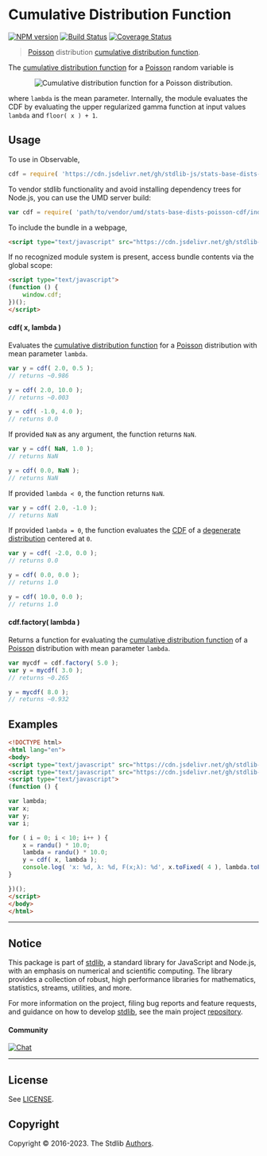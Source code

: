 <!--

@license Apache-2.0

Copyright (c) 2018 The Stdlib Authors.

Licensed under the Apache License, Version 2.0 (the "License");
you may not use this file except in compliance with the License.
You may obtain a copy of the License at

   http://www.apache.org/licenses/LICENSE-2.0

Unless required by applicable law or agreed to in writing, software
distributed under the License is distributed on an "AS IS" BASIS,
WITHOUT WARRANTIES OR CONDITIONS OF ANY KIND, either express or implied.
See the License for the specific language governing permissions and
limitations under the License.

-->

# Cumulative Distribution Function

[![NPM version][npm-image]][npm-url] [![Build Status][test-image]][test-url] [![Coverage Status][coverage-image]][coverage-url] <!-- [![dependencies][dependencies-image]][dependencies-url] -->

> [Poisson][poisson-distribution] distribution [cumulative distribution function][cdf].

<section class="intro">

The [cumulative distribution function][cdf] for a [Poisson][poisson-distribution] random variable is

<!-- <equation class="equation" label="eq:poisson_cdf" align="center" raw="F(x;\lambda) = \begin{cases} 0 & \text{ for } x \le 0 \\ e^{-\lambda} \sum_{i=0}^{\lfloor x\rfloor} \frac{\lambda^i}{i!} & \text{ for } x > 0 \end{cases}" alt="Cumulative distribution function for a Poisson distribution."> -->

<div class="equation" align="center" data-raw-text="F(x;\lambda) = \begin{cases} 0 &amp; \text{ for } x \le 0 \\ e^{-\lambda} \sum_{i=0}^{\lfloor x\rfloor} \frac{\lambda^i}{i!} &amp; \text{ for } x &gt; 0 \end{cases}" data-equation="eq:poisson_cdf">
    <img src="https://cdn.jsdelivr.net/gh/stdlib-js/stdlib@51534079fef45e990850102147e8945fb023d1d0/lib/node_modules/@stdlib/stats/base/dists/poisson/cdf/docs/img/equation_poisson_cdf.svg" alt="Cumulative distribution function for a Poisson distribution.">
    <br>
</div>

<!-- </equation> -->

where `lambda` is the mean parameter. Internally, the module evaluates the CDF by evaluating the upper regularized gamma function at input values `lambda` and `floor( x ) + 1`.

</section>

<!-- /.intro -->



<section class="usage">

## Usage

To use in Observable,

```javascript
cdf = require( 'https://cdn.jsdelivr.net/gh/stdlib-js/stats-base-dists-poisson-cdf@umd/browser.js' )
```

To vendor stdlib functionality and avoid installing dependency trees for Node.js, you can use the UMD server build:

```javascript
var cdf = require( 'path/to/vendor/umd/stats-base-dists-poisson-cdf/index.js' )
```

To include the bundle in a webpage,

```html
<script type="text/javascript" src="https://cdn.jsdelivr.net/gh/stdlib-js/stats-base-dists-poisson-cdf@umd/browser.js"></script>
```

If no recognized module system is present, access bundle contents via the global scope:

```html
<script type="text/javascript">
(function () {
    window.cdf;
})();
</script>
```

#### cdf( x, lambda )

Evaluates the [cumulative distribution function][cdf] for a [Poisson][poisson-distribution] distribution with mean parameter `lambda`.

```javascript
var y = cdf( 2.0, 0.5 );
// returns ~0.986

y = cdf( 2.0, 10.0 );
// returns ~0.003

y = cdf( -1.0, 4.0 );
// returns 0.0
```

If provided `NaN` as any argument, the function returns `NaN`.

```javascript
var y = cdf( NaN, 1.0 );
// returns NaN

y = cdf( 0.0, NaN );
// returns NaN
```

If provided `lambda < 0`, the function returns `NaN`.

```javascript
var y = cdf( 2.0, -1.0 );
// returns NaN
```

If provided `lambda = 0`, the function evaluates the [CDF][cdf] of a [degenerate distribution][degenerate-distribution] centered at `0`.

```javascript
var y = cdf( -2.0, 0.0 );
// returns 0.0

y = cdf( 0.0, 0.0 );
// returns 1.0

y = cdf( 10.0, 0.0 );
// returns 1.0
```

#### cdf.factory( lambda )

Returns a function for evaluating the [cumulative distribution function][cdf] of a [Poisson][poisson-distribution] distribution with mean parameter `lambda`.

```javascript
var mycdf = cdf.factory( 5.0 );
var y = mycdf( 3.0 );
// returns ~0.265

y = mycdf( 8.0 );
// returns ~0.932
```

</section>

<!-- /.usage -->

<section class="examples">

## Examples

<!-- eslint no-undef: "error" -->

```html
<!DOCTYPE html>
<html lang="en">
<body>
<script type="text/javascript" src="https://cdn.jsdelivr.net/gh/stdlib-js/random-base-randu@umd/browser.js"></script>
<script type="text/javascript" src="https://cdn.jsdelivr.net/gh/stdlib-js/stats-base-dists-poisson-cdf@umd/browser.js"></script>
<script type="text/javascript">
(function () {

var lambda;
var x;
var y;
var i;

for ( i = 0; i < 10; i++ ) {
    x = randu() * 10.0;
    lambda = randu() * 10.0;
    y = cdf( x, lambda );
    console.log( 'x: %d, λ: %d, F(x;λ): %d', x.toFixed( 4 ), lambda.toFixed( 4 ), y.toFixed( 4 ) );
}

})();
</script>
</body>
</html>
```

</section>

<!-- /.examples -->

<!-- Section for related `stdlib` packages. Do not manually edit this section, as it is automatically populated. -->

<section class="related">

</section>

<!-- /.related -->

<!-- Section for all links. Make sure to keep an empty line after the `section` element and another before the `/section` close. -->


<section class="main-repo" >

* * *

## Notice

This package is part of [stdlib][stdlib], a standard library for JavaScript and Node.js, with an emphasis on numerical and scientific computing. The library provides a collection of robust, high performance libraries for mathematics, statistics, streams, utilities, and more.

For more information on the project, filing bug reports and feature requests, and guidance on how to develop [stdlib][stdlib], see the main project [repository][stdlib].

#### Community

[![Chat][chat-image]][chat-url]

---

## License

See [LICENSE][stdlib-license].


## Copyright

Copyright &copy; 2016-2023. The Stdlib [Authors][stdlib-authors].

</section>

<!-- /.stdlib -->

<!-- Section for all links. Make sure to keep an empty line after the `section` element and another before the `/section` close. -->

<section class="links">

[npm-image]: http://img.shields.io/npm/v/@stdlib/stats-base-dists-poisson-cdf.svg
[npm-url]: https://npmjs.org/package/@stdlib/stats-base-dists-poisson-cdf

[test-image]: https://github.com/stdlib-js/stats-base-dists-poisson-cdf/actions/workflows/test.yml/badge.svg?branch=main
[test-url]: https://github.com/stdlib-js/stats-base-dists-poisson-cdf/actions/workflows/test.yml?query=branch:main

[coverage-image]: https://img.shields.io/codecov/c/github/stdlib-js/stats-base-dists-poisson-cdf/main.svg
[coverage-url]: https://codecov.io/github/stdlib-js/stats-base-dists-poisson-cdf?branch=main

<!--

[dependencies-image]: https://img.shields.io/david/stdlib-js/stats-base-dists-poisson-cdf.svg
[dependencies-url]: https://david-dm.org/stdlib-js/stats-base-dists-poisson-cdf/main

-->

[chat-image]: https://img.shields.io/gitter/room/stdlib-js/stdlib.svg
[chat-url]: https://gitter.im/stdlib-js/stdlib/

[stdlib]: https://github.com/stdlib-js/stdlib

[stdlib-authors]: https://github.com/stdlib-js/stdlib/graphs/contributors

[umd]: https://github.com/umdjs/umd
[es-module]: https://developer.mozilla.org/en-US/docs/Web/JavaScript/Guide/Modules

[deno-url]: https://github.com/stdlib-js/stats-base-dists-poisson-cdf/tree/deno
[umd-url]: https://github.com/stdlib-js/stats-base-dists-poisson-cdf/tree/umd
[esm-url]: https://github.com/stdlib-js/stats-base-dists-poisson-cdf/tree/esm
[branches-url]: https://github.com/stdlib-js/stats-base-dists-poisson-cdf/blob/main/branches.md

[stdlib-license]: https://raw.githubusercontent.com/stdlib-js/stats-base-dists-poisson-cdf/main/LICENSE

[cdf]: https://en.wikipedia.org/wiki/Cumulative_distribution_function

[degenerate-distribution]: https://en.wikipedia.org/wiki/Degenerate_distribution

[poisson-distribution]: https://en.wikipedia.org/wiki/Poisson_distribution

</section>

<!-- /.links -->
